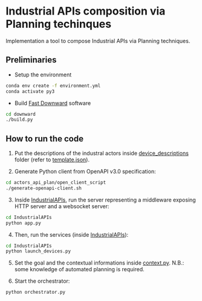 # Industrial APIs composition via Planning techinques

Implementation a tool to compose Industrial APIs via Planning techniques.

## Preliminaries

- Setup the environment
```sh
conda env create -f environment.yml
conda activate py3
```

- Build [Fast Downward](https://github.com/aibasel/downward) software
```sh
cd downward
./build.py
```


## How to run the code

1. Put the descriptions of the industral actors inside [device_descriptions](https://github.com/iaiamomo/IndustrialAPIs/tree/main/actors_api_plan/device_descriptions) folder (refer to [template.json](IndustrialAPIs/actors_api_plan/device_descriptions/template.json)).

2. Generate Python client from OpenAPI v3.0 specification:
```sh
cd actors_api_plan/open_client_script
./generate-openapi-client.sh
```

3. Inside [IndustrialAPIs](https://github.com/iaiamomo/IndustrialAPIs), run the server representing a middleware exposing HTTP server and a websocket server:
```sh
cd IndustrialAPIs
python app.py
```

4. Then, run the services (inside [IndustrialAPIs](https://github.com/iaiamomo/IndustrialAPIs)):
```sh
cd IndustrialAPIs
python launch_devices.py
```

5. Set the goal and the contextual informations inside [context.py](context.py). N.B.: some knowledge of automated planning is required.

6. Start the orchestrator:
```sh
python orchestrator.py
```

